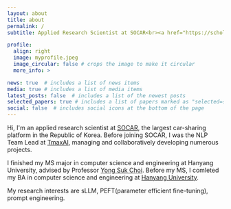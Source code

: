 ```yaml
---
layout: about
title: about
permalink: /
subtitle: Applied Research Scientist at SOCAR<br><a href="https://scholar.google.com/citations?hl=en&view_op=list_works&gmla=AH70aAUFur3IQ9vCkEfXlbxllEj8Qlm0_Hr-dTFdzju6KEoaCYOSUH_Xh9HzjTJ_bYcPi3ySpR80qUEfFGox2FSNyp4GlciEk_T7Qw95s9c&user=RhrX3EYAAAAJ">[Google Scholor]</a>&nbsp;<a href="https://www.linkedin.com/in/chunghyeon-cho-023926208/">[LinkedIn]</a>

profile:
  align: right
  image: myprofile.jpeg
  image_circular: false # crops the image to make it circular
  more_info: >

news: true  # includes a list of news items
media: true # includes a list of media items
latest_posts: false  # includes a list of the newest posts
selected_papers: true # includes a list of papers marked as "selected={true}"
social: false  # includes social icons at the bottom of the page
---
```


Hi, I'm an applied research scientist at [SOCAR](https://www.socar.kr/), the largest car-sharing platform in the Republic of Korea. Before joining SOCAR, I was the NLP Team Lead at [TmaxAI](https://www.tmax.co.kr/tmaxai), managing and collaboratively developing numerous projects.

I finished my MS major in computer science and engineering at Hanyang University, advised by Professor [Yong Suk Choi](http://ai.hanyang.ac.kr/member). Before my MS, I comleted my BA in computer science and engineering at [Hanyang University](http://cs.hanyang.ac.kr/).

My research interests are sLLM, PEFT(parameter efficient fine-tuning), prompt engineering.
